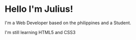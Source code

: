 <h1>Hello I'm Julius!</h1>
<p> I'm a Web Developer based on the philippines and a Student.</p>
<p> I'm still learning HTML5 and CSS3</p>


<!---
Joules08/Joules08 is a ✨ special ✨ repository because its `README.md` (this file) appears on your GitHub profile.
You can click the Preview link to take a look at your changes.
--->
